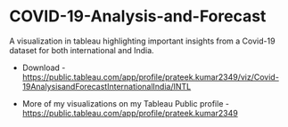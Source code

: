 # COVID-19-Analysis-and-Forecast
A visualization in tableau highlighting important insights from a Covid-19 dataset for both international and India.

- Download - https://public.tableau.com/app/profile/prateek.kumar2349/viz/Covid-19AnalysisandForecastInternationalIndia/INTL

- More of my visualizations on my Tableau Public profile - https://public.tableau.com/app/profile/prateek.kumar2349
